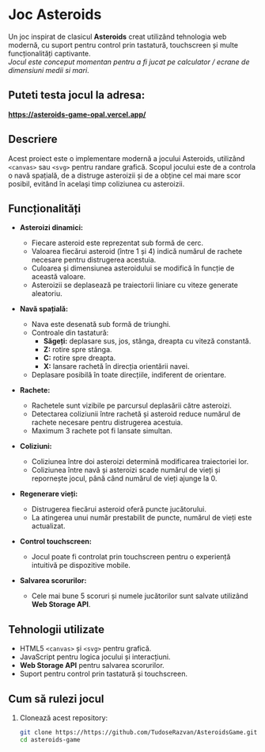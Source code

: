 # Joc Asteroids  

Un joc inspirat de clasicul **Asteroids** creat utilizând tehnologia web modernă, cu suport pentru control prin tastatură, touchscreen și multe funcționalități captivante.  
*Jocul este conceput momentan pentru a fi jucat pe calculator / ecrane de dimensiuni medii si mari*.

## Puteti testa jocul la adresa: 
**https://asteroids-game-opal.vercel.app/**

## Descriere  
Acest proiect este o implementare modernă a jocului Asteroids, utilizând `<canvas>` sau `<svg>` pentru randare grafică. Scopul jocului este de a controla o navă spațială, de a distruge asteroizii și de a obține cel mai mare scor posibil, evitând în același timp coliziunea cu asteroizii.  

## Funcționalități  
- **Asteroizi dinamici:**  
  - Fiecare asteroid este reprezentat sub formă de cerc.  
  - Valoarea fiecărui asteroid (între 1 și 4) indică numărul de rachete necesare pentru distrugerea acestuia.  
  - Culoarea și dimensiunea asteroidului se modifică în funcție de această valoare.  
  - Asteroizii se deplasează pe traiectorii liniare cu viteze generate aleatoriu.  

- **Navă spațială:**  
  - Nava este desenată sub formă de triunghi.  
  - Controale din tastatură:  
    - **Săgeți:** deplasare sus, jos, stânga, dreapta cu viteză constantă.  
    - **Z:** rotire spre stânga.  
    - **C:** rotire spre dreapta.  
    - **X:** lansare rachetă în direcția orientării navei.  
  - Deplasare posibilă în toate direcțiile, indiferent de orientare.  

- **Rachete:**  
  - Rachetele sunt vizibile pe parcursul deplasării către asteroizi.  
  - Detectarea coliziunii între rachetă și asteroid reduce numărul de rachete necesare pentru distrugerea acestuia.  
  - Maximum 3 rachete pot fi lansate simultan.  

- **Coliziuni:**  
  - Coliziunea între doi asteroizi determină modificarea traiectoriei lor.  
  - Coliziunea între navă și asteroizi scade numărul de vieți și repornește jocul, până când numărul de vieți ajunge la 0.  

- **Regenerare vieți:**  
  - Distrugerea fiecărui asteroid oferă puncte jucătorului.  
  - La atingerea unui număr prestabilit de puncte, numărul de vieți este actualizat.  

- **Control touchscreen:**  
  - Jocul poate fi controlat prin touchscreen pentru o experiență intuitivă pe dispozitive mobile.  

- **Salvarea scorurilor:**  
  - Cele mai bune 5 scoruri și numele jucătorilor sunt salvate utilizând **Web Storage API**.

## Tehnologii utilizate  
- HTML5 `<canvas>` și `<svg>` pentru grafică.  
- JavaScript pentru logica jocului și interacțiuni.  
- **Web Storage API** pentru salvarea scorurilor.  
- Suport pentru control prin tastatură și touchscreen.  

## Cum să rulezi jocul  
1. Clonează acest repository:  
   ```bash
   git clone https://https://github.com/TudoseRazvan/AsteroidsGame.git
   cd asteroids-game

